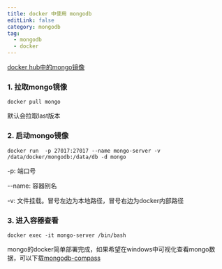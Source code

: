 ```yaml
---
title: docker 中使用 mongodb
editLink: false
category: mongodb
tag:
  - mongodb
  - docker
---
```

[docker hub中的mongo镜像](https://hub.docker.com/_/mongo)

### 1. 拉取mongo镜像

``` shell
docker pull mongo
```
默认会拉取last版本

### 2. 启动mongo镜像

``` shell
docker run  -p 27017:27017 --name mongo-server -v /data/docker/mongodb:/data/db -d mongo
```

-p: 端口号

--name: 容器别名

-v: 文件挂载。冒号左边为本地路径，冒号右边为docker内部路径

### 3. 进入容器查看

``` shell
docker exec -it mongo-server /bin/bash
```

mongo的docker简单部署完成，如果希望在windows中可视化查看mongo数据，可以下载[mongodb-compass](https://www.mongodb.com/try/download/compass)

